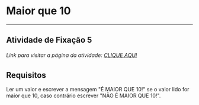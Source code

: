 # Maior que 10  

---

## Atividade de Fixação 5  

###### Link para visitar a página da atividade: [CLIQUE AQUI](https://giunossauro.github.io/iFood_Lets-Code_Sala-842/2_Logica-com-JavaScript/Atividades-de-Fixacao/05_Maior-que-10/Maior-que-10.html)

## Requisitos

Ler um valor e escrever a mensagem "É MAIOR QUE 10!" se o valor lido for maior que 10, caso contrário escrever "NÃO É MAIOR QUE 10!".  
 